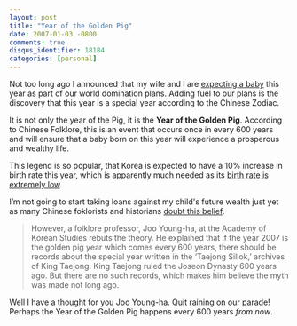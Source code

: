 ```yaml
---
layout: post
title: "Year of the Golden Pig"
date: 2007-01-03 -0800
comments: true
disqus_identifier: 18184
categories: [personal]
---
```

Not too long ago I announced that my wife and I are [expecting a
baby](http://haacked.com/archive/2006/11/05/World_Domination_Phase_1_Commenced.aspx "World Domination Plans")
this year as part of our world domination plans. Adding fuel to our
plans is the discovery that this year is a special year according to the
Chinese Zodiac.

It is not only the year of the Pig, it is the **Year of the Golden
Pig**. According to Chinese Folklore, this is an event that occurs once
in every 600 years and will ensure that a baby born on this year will
experience a prosperous and wealthy life.

This legend is so popular, that Korea is expected to have a 10% increase
in birth rate this year, which is apparently much needed as its [birth
rate is extremely
low](http://uk.news.yahoo.com/08052006/323/south-korea-s-birth-rate-lowest-record.html "South Korea Birth Rate at Lowest").

I’m not going to start taking loans against my child's future wealth
just yet as many Chinese foklorists and historians [doubt this
belief](http://world.kbs.co.kr/english/town/town_seoultoday_detail.htm?No=296 "Golden Pig Doubts").

> However, a folklore professor, Joo Young-ha, at the Academy of Korean
> Studies rebuts the theory. He explained that if the year 2007 is the
> golden pig year which comes every 600 years, there should be records
> about the special year written in the ‘Taejong Sillok,’ archives of
> King Taejong. King Taejong ruled the Joseon Dynasty 600 years ago. But
> there are no such records, which makes him believe the myth was made
> not long ago.

Well I have a thought for you Joo Young-ha. Quit raining on our parade!
Perhaps the Year of the Golden Pig happens every 600 years *from now*.

